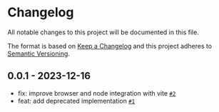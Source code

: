 # Changelog

All notable changes to this project will be documented in this file.

The format is based on [Keep a Changelog](https://keepachangelog.com/en/1.0.0/)
and this project adheres to [Semantic Versioning](https://semver.org/spec/v2.0.0.html).

## 0.0.1 - 2023-12-16

- fix: improve browser and node integration with vite [`#2`](https://github.com/mtorre4580/is-deprecated/pull/2)
- feat: add deprecated implementation [`#1`](https://github.com/mtorre4580/is-deprecated/pull/1)
